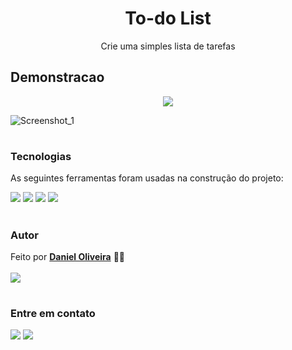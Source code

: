 <h1 align="center">To-do List</h1>

<p align="center">Crie uma simples lista de tarefas</p>

## Demonstracao

<p align="center">
  <a href="https://to-do-list22.netlify.app/">
  <img src="https://img.shields.io/badge/Netlify-00C7B7?style=for-the-badge&logo=netlify&logoColor=white"></a></p> 

  ![Screenshot_1](https://user-images.githubusercontent.com/100965881/175837828-32ddb854-d915-4ec5-a016-c0c3bf9bfb5e.png)
 
#

### Tecnologias

As seguintes ferramentas foram usadas na construção do projeto:

<a href="https://www.javascript.com/">
<img src="https://img.shields.io/badge/JavaScript-F7DF1E?style=for-the-badge&logo=javascript&logoColor=black" /></a>
<a href="https://html.spec.whatwg.org/">
<img src="https://img.shields.io/badge/HTML5-E34F26?style=for-the-badge&logo=html5&logoColor=white"/></a>
<a href="https://www.w3.org/TR/css3-roadmap">
<img src="https://img.shields.io/badge/CSS3-1572B6?style=for-the-badge&logo=css3&logoColor=white"/></a>
<a href="https://code.visualstudio.com/">
<img src="https://img.shields.io/badge/Visual_Studio_Code-0078D4?style=for-the-badge&logo=visual%20studio%20code&logoColor=white"/></a>

#

### Autor

Feito por [**Daniel Oliveira**](https://github.com/danielhurtz) 👏🏻 
<br><br>
<img src="https://img.shields.io/github/license/danielhurtz/To-do-List.svg"/>

#

### Entre em contato

<a href = "mailto:daniel.anjos@pm.me"><img src="https://img.shields.io/badge/ProtonMail-8B89CC?style=for-the-badge&logo=protonmail&logoColor=white" target="_blank"></a>
<a href="https://www.linkedin.com/in/danielhurtz/" target="_blank"><img src="https://img.shields.io/badge/-LinkedIn-%230077B5?style=for-the-badge&logo=linkedin&logoColor=white" target="_blank"></a>
